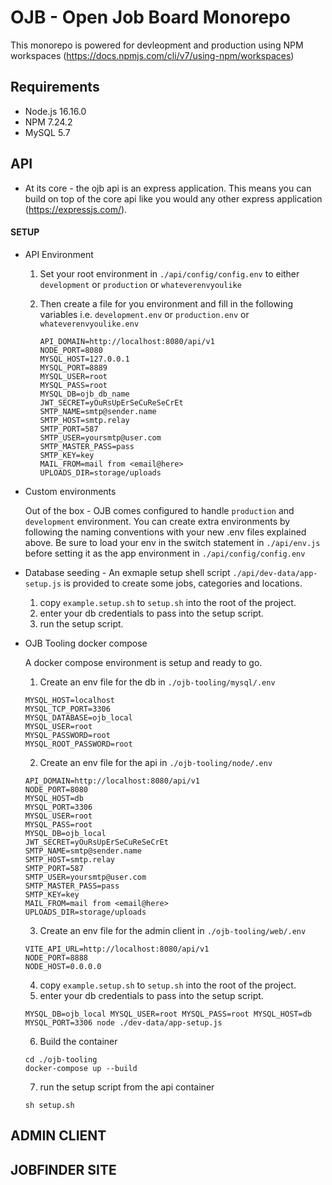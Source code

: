 # OJB - Open Job Board Monorepo

This monorepo is powered for devleopment and production using NPM workspaces (https://docs.npmjs.com/cli/v7/using-npm/workspaces)

## Requirements

- Node.js 16.16.0
- NPM 7.24.2
- MySQL 5.7

## API

- At its core - the ojb api is an express application. This means you can build on top of the core api like you would any other express application (https://expressjs.com/).

#### SETUP

- API Environment

  1. Set your root environment in `./api/config/config.env` to either `development` or `production` or `whateverenvyoulike`
  2. Then create a file for you environment and fill in the following variables i.e. `development.env` or `production.env` or `whateverenvyoulike.env`

     ```
     API_DOMAIN=http://localhost:8080/api/v1
     NODE_PORT=8080
     MYSQL_HOST=127.0.0.1
     MYSQL_PORT=8889
     MYSQL_USER=root
     MYSQL_PASS=root
     MYSQL_DB=ojb_db_name
     JWT_SECRET=yOuRsUpErSeCuReSeCrEt
     SMTP_NAME=smtp@sender.name
     SMTP_HOST=smtp.relay
     SMTP_PORT=587
     SMTP_USER=yoursmtp@user.com
     SMTP_MASTER_PASS=pass
     SMTP_KEY=key
     MAIL_FROM=mail from <email@here>
     UPLOADS_DIR=storage/uploads
     ```

- Custom environments

  Out of the box - OJB comes configured to handle `production` and `development` environment. You can create extra environments by following the naming conventions with your new .env files explained above. Be sure to load your env in the switch statement in `./api/env.js` before setting it as the app environment in `./api/config/config.env`

- Database seeding - An exmaple setup shell script `./api/dev-data/app-setup.js` is provided to create some jobs, categories and locations.

  1. copy `example.setup.sh` to `setup.sh` into the root of the project.
  2. enter your db credentials to pass into the setup script.
  3. run the setup script.

- OJB Tooling docker compose

  A docker compose environment is setup and ready to go.

  1.  Create an env file for the db in `./ojb-tooling/mysql/.env`

  ```
  MYSQL_HOST=localhost
  MYSQL_TCP_PORT=3306
  MYSQL_DATABASE=ojb_local
  MYSQL_USER=root
  MYSQL_PASSWORD=root
  MYSQL_ROOT_PASSWORD=root
  ```

  2.  Create an env file for the api in `./ojb-tooling/node/.env`

  ```
  API_DOMAIN=http://localhost:8080/api/v1
  NODE_PORT=8080
  MYSQL_HOST=db
  MYSQL_PORT=3306
  MYSQL_USER=root
  MYSQL_PASS=root
  MYSQL_DB=ojb_local
  JWT_SECRET=yOuRsUpErSeCuReSeCrEt
  SMTP_NAME=smtp@sender.name
  SMTP_HOST=smtp.relay
  SMTP_PORT=587
  SMTP_USER=yoursmtp@user.com
  SMTP_MASTER_PASS=pass
  SMTP_KEY=key
  MAIL_FROM=mail from <email@here>
  UPLOADS_DIR=storage/uploads
  
  ```
  3. Create an env file for the admin client in `./ojb-tooling/web/.env`
  
  ```
  VITE_API_URL=http://localhost:8080/api/v1
  NODE_PORT=8888
  NODE_HOST=0.0.0.0
  ```

  4.  copy `example.setup.sh` to `setup.sh` into the root of the project.
  5.  enter your db credentials to pass into the setup script.

  ```
  MYSQL_DB=ojb_local MYSQL_USER=root MYSQL_PASS=root MYSQL_HOST=db MYSQL_PORT=3306 node ./dev-data/app-setup.js
  ```

  6.  Build the container

  ```
  cd ./ojb-tooling
  docker-compose up --build
  ```

  7.  run the setup script from the api container

  ```
  sh setup.sh
  ```

## ADMIN CLIENT

## JOBFINDER SITE
